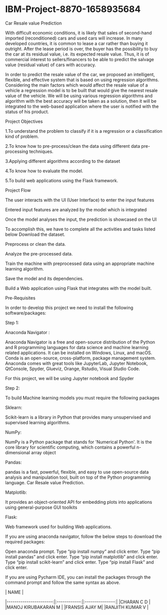 # IBM-Project-8870-1658935684
Car Resale value Prediction

With difficult economic conditions, it is likely that sales of second-hand imported (reconditioned) cars and used cars will increase. In many developed countries, it is common to lease a car rather than buying it outright. After the lease period is over, the buyer has the possibility to buy the car at its residual value, i.e. its expected resale value. Thus, it is of commercial interest to sellers/financers to be able to predict the salvage value (residual value) of cars with accuracy.

In order to predict the resale value of the car, we proposed an intelligent, flexible, and effective system that is based on using regression algorithms. Considering the main factors which would affect the resale value of a vehicle a regression model is to be built that would give the nearest resale value of the vehicle. We will be using various regression algorithms and algorithm with the best accuracy will be taken as a solution, then it will be integrated to the web-based application where the user is notified with the status of his product.

Project Objectives

1.To understand the problem to classify if it is a regression or a classification kind of problem.

2.To know how to pre-process/clean the data using different data pre-processing techniques.

3.Applying different algorithms according to the dataset

4.To know how to evaluate the model.

5.To build web applications using the Flask framework.

Project Flow

The user interacts with the UI (User Interface) to enter the input features

Entered input features are analyzed by the model which is integrated

Once the model analyses the input, the prediction is showcased on the UI

To accomplish this, we have to complete all the activities and tasks listed below Download the dataset.

Preprocess or clean the data.

Analyze the pre-processed data.

Train the machine with preprocessed data using an appropriate machine learning algorithm.

Save the model and its dependencies.

Build a Web application using Flask that integrates with the model built.

Pre-Requisites

In order to develop this project we need to install the following software/packages:

Step 1:

Anaconda Navigator :

Anaconda Navigator is a free and open-source distribution of the Python and R programming languages for data science and machine learning related applications. It can be installed on Windows, Linux, and macOS. Conda is an open-source, cross-platform, package management system. Anaconda comes with great tools like JupyterLab, Jupyter Notebook, QtConsole, Spyder, Glueviz, Orange, Rstudio, Visual Studio Code.

For this project, we will be using Jupyter notebook and Spyder

Step 2:

To build Machine learning models you must require the following packages

Sklearn:

Scikit-learn is a library in Python that provides many unsupervised and supervised learning algorithms.

NumPy:

NumPy is a Python package that stands for 'Numerical Python'. It is the core library for scientific computing, which contains a powerful n-dimensional array object

Pandas:

pandas is a fast, powerful, flexible, and easy to use open-source data analysis and manipulation tool, built on top of the Python programming language. Car Resale value Prediction.

Matplotlib:

It provides an object-oriented API for embedding plots into applications using general-purpose GUI toolkits

Flask:

Web framework used for building Web applications.

If you are using anaconda navigator, follow the below steps to download the required packages:

Open anaconda prompt. Type “pip install numpy” and click enter. Type “pip install pandas” and click enter. Type “pip install matplotlib” and click enter. Type “pip install scikit-learn” and click enter. Type “pip install Flask” and click enter.

If you are using Pycharm IDE, you can install the packages through the command prompt and follow the same syntax as above.

| NAME |

|-----------------------:|:------------:|:---------------:|
|CHARAN C D | 
|MANOJ KIRUBAKARAN M | 
|FRANSIS AJAY M| 
|RANJITH KUMAR V |
